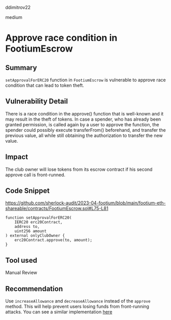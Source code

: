 ddimitrov22

medium

# Approve race condition in FootiumEscrow

## Summary

`setApprovalForERC20` function in `FootiumEscrow` is vulnerable to approve race condition that can lead to token theft. 

## Vulnerability Detail

There is a race condition in the approve() function that is well-known and it may result in the theft of tokens. In case a spender, who has already been granted permission, is called again by a user to approve the function, the spender could possibly execute transferFrom() beforehand, and transfer the previous value, all while still obtaining the authorization to transfer the new value.

## Impact

The club owner will lose tokens from its escrow contract if his second approve call is front-runned.

## Code Snippet

https://github.com/sherlock-audit/2023-04-footium/blob/main/footium-eth-shareable/contracts/FootiumEscrow.sol#L75-L81

    function setApprovalForERC20(
        IERC20 erc20Contract,
        address to,
        uint256 amount
    ) external onlyClubOwner {
        erc20Contract.approve(to, amount);
    }

## Tool used

Manual Review

## Recommendation

Use `increaseAllowance` and `decreaseAllowance` instead of the `approve` method. This will help prevent users losing funds from front-running attacks. You can see a similar implementation [here](https://github.com/lidofinance/lido-dao/blob/df95e563445821988baf9869fde64d86c36be55f/contracts/0.4.24/StETH.sol#L242-L279)

